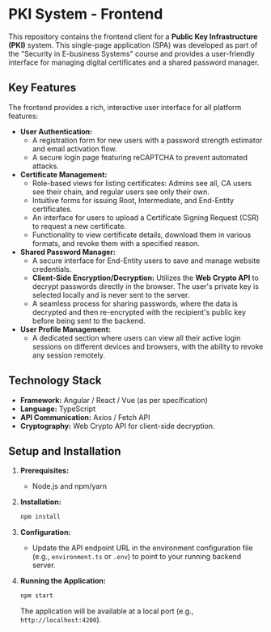 # PKI System - Frontend

This repository contains the frontend client for a **Public Key Infrastructure (PKI)** system. This single-page application (SPA) was developed as part of the "Security in E-business Systems" course and provides a user-friendly interface for managing digital certificates and a shared password manager.

## Key Features

The frontend provides a rich, interactive user interface for all platform features:

* **User Authentication:**
    * A registration form for new users with a password strength estimator and email activation flow.
    * A secure login page featuring reCAPTCHA to prevent automated attacks.
* **Certificate Management:**
    * Role-based views for listing certificates: Admins see all, CA users see their chain, and regular users see only their own.
    * Intuitive forms for issuing Root, Intermediate, and End-Entity certificates.
    * An interface for users to upload a Certificate Signing Request (CSR) to request a new certificate.
    * Functionality to view certificate details, download them in various formats, and revoke them with a specified reason.
* **Shared Password Manager:**
    * A secure interface for End-Entity users to save and manage website credentials.
    * **Client-Side Encryption/Decryption:** Utilizes the **Web Crypto API** to decrypt passwords directly in the browser. The user's private key is selected locally and is never sent to the server.
    * A seamless process for sharing passwords, where the data is decrypted and then re-encrypted with the recipient's public key before being sent to the backend.
* **User Profile Management:**
    * A dedicated section where users can view all their active login sessions on different devices and browsers, with the ability to revoke any session remotely.

## Technology Stack

* **Framework:** Angular / React / Vue (as per specification)
* **Language:** TypeScript
* **API Communication:** Axios / Fetch API
* **Cryptography:** Web Crypto API for client-side decryption.

## Setup and Installation

1.  **Prerequisites:**
    * Node.js and npm/yarn

2.  **Installation:**
    ```bash
    npm install
    ```

3.  **Configuration:**
    * Update the API endpoint URL in the environment configuration file (e.g., `environment.ts` or `.env`) to point to your running backend server.

4.  **Running the Application:**
    ```bash
    npm start
    ```
    The application will be available at a local port (e.g., `http://localhost:4200`).
